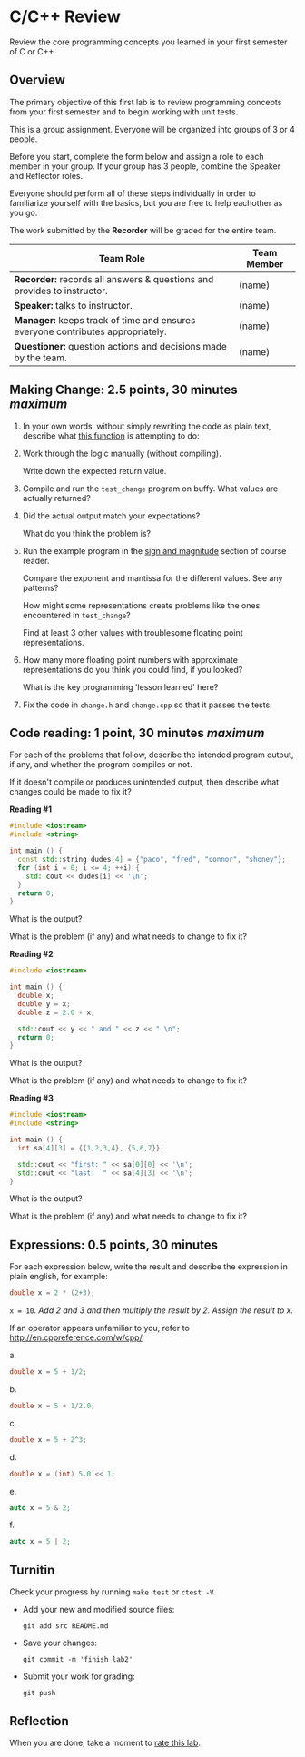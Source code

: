 # C/C++ Review
Review the core programming concepts you learned in your first semester of C or C++.

## Overview
The primary objective of this first lab is to review
programming concepts from your first semester and
to begin working with unit tests.

This is a group assignment.
Everyone will be organized into groups of 3 or 4 people.

Before you start, complete the form below and assign a role to each member in your group. 
If your group has 3 people, combine the Speaker and Reflector roles.

Everyone should perform all of these steps individually in order to familiarize 
yourself with the basics, but you are free to help eachother as you go.

The work submitted by the **Recorder** will be graded for the entire team.

| Team Role | Team Member|
------------- | -------------
**Recorder:** records all answers & questions and provides to instructor.  | (name)
**Speaker:** talks to instructor.  | (name)
**Manager:** keeps track of time and ensures everyone contributes appropriately. | (name)
**Questioner:** question actions and decisions made by the team. | (name)

## Making Change: 2.5 points, 30 minutes *maximum*
1. In your own words, without simply rewriting the code as plain text,
describe what [this function](src/change.cpp) is attempting to do:

2. Work through the logic manually (without compiling). 

   Write down the expected return value.

3. Compile and run the `test_change` program on buffy.
   What values are actually returned?

4. Did the actual output match your expectations?


   What do you think the problem is?

5. Run the example program in the 
   [sign and magnitude](https://daveparillo.github.io/cisc187-reader/beginnings/types.html#sign-and-magnitude)
   section of course reader.

   Compare the exponent and mantissa for the different values. See any patterns?

   How might some representations create problems like the ones encountered in `test_change`?

   Find at least 3 other values with troublesome floating point representations.

6. How many more floating point numbers with approximate representations
   do you think you could find, if you looked?

   What is the key programming 'lesson learned' here?

7. Fix the code in `change.h` and `change.cpp` so that it passes the tests.

## Code reading: 1 point, 30 minutes *maximum*
For each of the problems that follow,
describe the intended program output, if any, and
whether the program compiles or not.

If it doesn't compile or produces unintended output,
then describe what changes could be made to fix it?

**Reading #1**

```cpp
#include <iostream>
#include <string>

int main () {
  const std::string dudes[4] = {"paco", "fred", "connor", "shoney"};
  for (int i = 0; i <= 4; ++i) {
    std::cout << dudes[i] << '\n';
  }
  return 0;
}
```

What is the output?

What is the problem (if any) and what needs to change to fix it?

**Reading #2**

```cpp
#include <iostream>

int main () {
  double x;
  double y = x;
  double z = 2.0 + x;

  std::cout << y << " and " << z << ".\n";
  return 0;
}
```

What is the output?

What is the problem (if any) and what needs to change to fix it?

**Reading #3**

```cpp
#include <iostream>
#include <string>

int main () {
  int sa[4][3] = {{1,2,3,4}, {5,6,7}};

  std::cout << "first: " << sa[0][0] << '\n';
  std::cout << "last:  " << sa[4][3] << '\n'; 
}
```

What is the output?

What is the problem (if any) and what needs to change to fix it?

## Expressions: 0.5 points, 30 minutes
For each expression below, write the result and describe the expression in plain english,
for example:

```cpp
double x = 2 * (2+3);
```

`x = 10`. *Add 2 and 3 and then multiply the result by 2.
Assign the result to x.*

If an operator appears unfamiliar to you, refer to
http://en.cppreference.com/w/cpp/

a.  
```cpp
double x = 5 + 1/2;
```

b.  
```cpp
double x = 5 + 1/2.0;
```

c.  
```cpp
double x = 5 + 2^3;
```

d.  
```cpp
double x = (int) 5.0 << 1;
```

e.  
```cpp
auto x = 5 & 2;
```

f.  
```cpp
auto x = 5 | 2;
```

## Turnitin
Check your progress by running `make test` or `ctest -V`.

- Add your new and modified source files: 
  ```console
  git add src README.md
  ```
- Save your changes: 
  ```console
  git commit -m 'finish lab2'
  ```
- Submit your work for grading: 
  ```console
  git push
  ```

## Reflection
When you are done, take a moment to [rate this lab](https://forms.gle/mysDh7AUxo1nBA8Y8).

